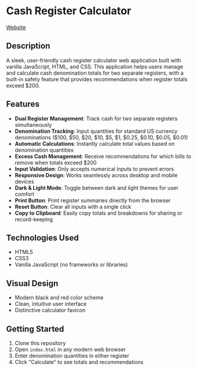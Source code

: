 # Cash Register Calculator  
[Website](https://liammarcovitz.github.io/cash-register-calculator)

## Description  
A sleek, user-friendly cash register calculator web application built with vanilla JavaScript, HTML, and CSS. This application helps users manage and calculate cash denomination totals for two separate registers, with a built-in safety feature that provides recommendations when register totals exceed $200.

## Features  
- **Dual Register Management**: Track cash for two separate registers simultaneously  
- **Denomination Tracking**: Input quantities for standard US currency denominations ($100, $50, $20, $10, $5, $1, $0.25, $0.10, $0.05, $0.01)  
- **Automatic Calculations**: Instantly calculate total values based on denomination quantities  
- **Excess Cash Management**: Receive recommendations for which bills to remove when totals exceed $200  
- **Input Validation**: Only accepts numerical inputs to prevent errors  
- **Responsive Design**: Works seamlessly across desktop and mobile devices  
- **Dark & Light Mode**: Toggle between dark and light themes for user comfort  
- **Print Button**: Print register summaries directly from the browser  
- **Reset Button**: Clear all inputs with a single click  
- **Copy to Clipboard**: Easily copy totals and breakdowns for sharing or record-keeping  

## Technologies Used  
- HTML5  
- CSS3  
- Vanilla JavaScript (no frameworks or libraries)

## Visual Design  
- Modern black and red color scheme  
- Clean, intuitive user interface  
- Distinctive calculator favicon  

## Getting Started  
1. Clone this repository  
2. Open `index.html` in any modern web browser  
3. Enter denomination quantities in either register  
4. Click "Calculate" to see totals and recommendations
